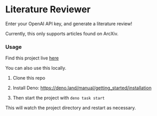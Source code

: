 # Literature Reviewer

Enter your OpenAI API key, and generate a literature review!

Currently, this only supports articles found on ArcXiv.

### Usage

Find this project live [here](https://litrev.kojinglick.com/)

You can also use this locally. 

1) Clone this repo

2) Install Deno: https://deno.land/manual/getting_started/installation

3) Then start the project with ```deno task start```

This will watch the project directory and restart as necessary.
